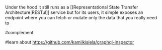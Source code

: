 Under the hood it still runs as a [[Representational State Transfer Architecture|RESTul]] service but for its users, it simple exposes an endpoint where you can fetch or mutate only the data that you really need to

#complement 

#learn about https://github.com/kamilkisiela/graphql-inspector